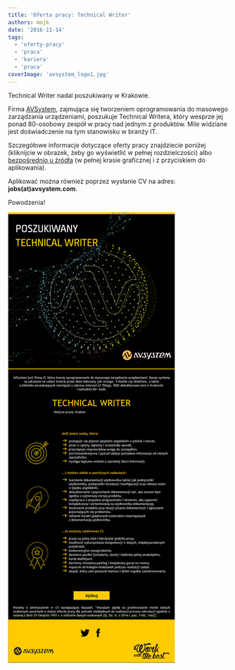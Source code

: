 ```yaml
---
title: 'Oferta pracy: Technical Writer'
authors: mojk
date: '2016-11-14'
tags:
  - 'oferty-pracy'
  - 'praca'
  - 'kariera'
  - 'praca'
coverImage: 'avsystem_logo1.jpg'
---
```


Technical Writer nadal poszukiwany w Krakowie.

<!--truncate-->

Firma [AVSystem](https://www.avsystem.com/), zajmująca się tworzeniem
oprogramowania do masowego zarządzania urządzeniami, poszukuje Technical
Writera, który wesprze jej ponad 80-osobowy zespół w pracy nad jednym z
produktów. Mile widziane jest doświadczenie na tym stanowisku w branży IT.

Szczegółowe informacje dotyczące oferty pracy znajdziecie poniżej (kliknijcie w
obrazek, żeby go wyświetlić w pełnej rozdzielczości) albo
[bezpośrednio u źródła](http://www.workwiththebest.pl/#praca) (w pełnej krasie
graficznej i z przyciskiem do aplikowania).

Aplikować można również poprzez wysłanie CV na adres: **jobs(at)avsystem.com**.

Powodzenia!

![ogloszenie_avsystem](images/ogloszenie_avsystem.png)
